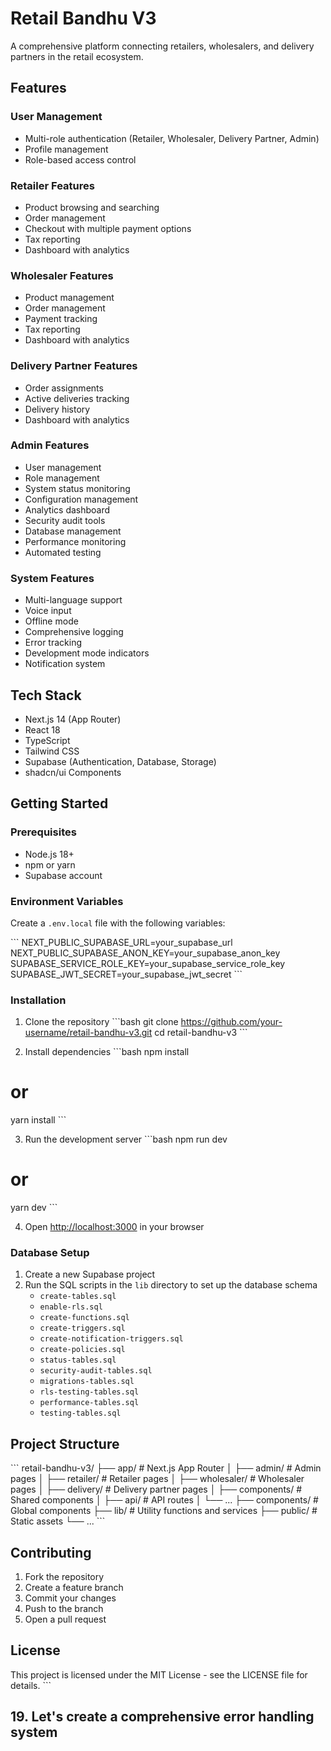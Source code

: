 # Retail Bandhu V3

A comprehensive platform connecting retailers, wholesalers, and delivery partners in the retail ecosystem.

## Features

### User Management
- Multi-role authentication (Retailer, Wholesaler, Delivery Partner, Admin)
- Profile management
- Role-based access control

### Retailer Features
- Product browsing and searching
- Order management
- Checkout with multiple payment options
- Tax reporting
- Dashboard with analytics

### Wholesaler Features
- Product management
- Order management
- Payment tracking
- Tax reporting
- Dashboard with analytics

### Delivery Partner Features
- Order assignments
- Active deliveries tracking
- Delivery history
- Dashboard with analytics

### Admin Features
- User management
- Role management
- System status monitoring
- Configuration management
- Analytics dashboard
- Security audit tools
- Database management
- Performance monitoring
- Automated testing

### System Features
- Multi-language support
- Voice input
- Offline mode
- Comprehensive logging
- Error tracking
- Development mode indicators
- Notification system

## Tech Stack

- Next.js 14 (App Router)
- React 18
- TypeScript
- Tailwind CSS
- Supabase (Authentication, Database, Storage)
- shadcn/ui Components

## Getting Started

### Prerequisites

- Node.js 18+
- npm or yarn
- Supabase account

### Environment Variables

Create a `.env.local` file with the following variables:

\`\`\`
NEXT_PUBLIC_SUPABASE_URL=your_supabase_url
NEXT_PUBLIC_SUPABASE_ANON_KEY=your_supabase_anon_key
SUPABASE_SERVICE_ROLE_KEY=your_supabase_service_role_key
SUPABASE_JWT_SECRET=your_supabase_jwt_secret
\`\`\`

### Installation

1. Clone the repository
\`\`\`bash
git clone https://github.com/your-username/retail-bandhu-v3.git
cd retail-bandhu-v3
\`\`\`

2. Install dependencies
\`\`\`bash
npm install
# or
yarn install
\`\`\`

3. Run the development server
\`\`\`bash
npm run dev
# or
yarn dev
\`\`\`

4. Open [http://localhost:3000](http://localhost:3000) in your browser

### Database Setup

1. Create a new Supabase project
2. Run the SQL scripts in the `lib` directory to set up the database schema
   - `create-tables.sql`
   - `enable-rls.sql`
   - `create-functions.sql`
   - `create-triggers.sql`
   - `create-notification-triggers.sql`
   - `create-policies.sql`
   - `status-tables.sql`
   - `security-audit-tables.sql`
   - `migrations-tables.sql`
   - `rls-testing-tables.sql`
   - `performance-tables.sql`
   - `testing-tables.sql`

## Project Structure

\`\`\`
retail-bandhu-v3/
├── app/                    # Next.js App Router
│   ├── admin/              # Admin pages
│   ├── retailer/           # Retailer pages
│   ├── wholesaler/         # Wholesaler pages
│   ├── delivery/           # Delivery partner pages
│   ├── components/         # Shared components
│   ├── api/                # API routes
│   └── ...
├── components/             # Global components
├── lib/                    # Utility functions and services
├── public/                 # Static assets
└── ...
\`\`\`

## Contributing

1. Fork the repository
2. Create a feature branch
3. Commit your changes
4. Push to the branch
5. Open a pull request

## License

This project is licensed under the MIT License - see the LICENSE file for details.
\`\`\`

## 19. Let's create a comprehensive error handling system
